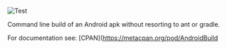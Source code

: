 ![Test](https://github.com/philiprbrenan/AndroidBuild/workflows/Test/badge.svg)

Command line build of an Android apk without resorting to ant or gradle.

For documentation see: [CPAN](https://metacpan.org/pod/AndroidBuild